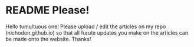 # README Please!
Hello tumultuous one! Please upload / edit the articles on my repo (nichodon.github.io) so that all furute updates you make on the articles can be made onto the website. Thanks!
